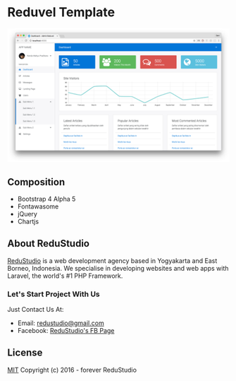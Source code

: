 # Reduvel Template

![Reduvel Template][screenshot]

## Composition
- Bootstrap 4 Alpha 5
- Fontawasome
- jQuery
- Chartjs

## About ReduStudio

[ReduStudio][homepage] is a web development agency based in Yogyakarta and East Borneo, Indonesia. We specialise in developing websites and web apps with Laravel, the world's #1 PHP Framework.

### Let's Start Project With Us

Just Contact Us At:
- Email: [redustudio@gmail.com][mailto]
- Facebook: [ReduStudio's FB Page][fbpage]

## License
[MIT][mitlink]
Copyright (c) 2016 - forever ReduStudio


[screenshot]: admin.png
[homepage]: http://redustudio.com/
[mailto]: mailto:redustudio@gmail.com
[fbpage]: https://www.facebook.com/Redustudio/
[mitlink]: http://opensource.org/licenses/MIT
